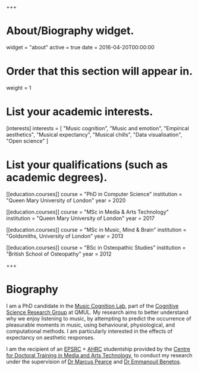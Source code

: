 +++
# About/Biography widget.
widget = "about"
active = true
date = 2016-04-20T00:00:00

# Order that this section will appear in.
weight = 1

# List your academic interests.
[interests]
  interests = [
    "Music cognition",
    "Music and emotion",
    "Empirical aesthetics",
    "Musical expectancy",
    "Musical chills",
    "Data visualisation",
    "Open science"
  ]

# List your qualifications (such as academic degrees).
[[education.courses]]
  course = "PhD in Computer Science"
  institution = "Queen Mary University of London"
  year = 2020

[[education.courses]]
  course = "MSc in Media & Arts Technology"
  institution = "Queen Mary University of London"
  year = 2017
  
[[education.courses]]
  course = "MSc in Music, Mind & Brain"
  institution = "Goldsmiths, University of London"
  year = 2013

[[education.courses]]
  course = "BSc in Osteopathic Studies"
  institution = "British School of Osteopathy"
  year = 2012
 
+++

# Biography

I am a PhD candidate in the [Music Cognition Lab](http://music-cognition.eecs.qmul.ac.uk/), part of the [Cognitive Science Research Group](http://cogsci.eecs.qmul.ac.uk/) at QMUL. My research aims to better understand why we enjoy listening to music, by attempting to predict the occurrence of pleasurable moments in music, using behavioural, physiological, and computational methods. I am particularly interested in the effects of expectancy on aesthetic responses.

I am the recipient of an [EPSRC](https://epsrc.ukri.org/) + [AHRC](https://ahrc.ukri.org/) studentship provided by the [Centre for Doctoral Training in Media and Arts Technology](http://www.mat.qmul.ac.uk/), to conduct my research under the supervision of [Dr Marcus Pearce](http://webprojects.eecs.qmul.ac.uk/marcusp/) and [Dr Emmanouil Benetos](http://www.eecs.qmul.ac.uk/~emmanouilb/).

